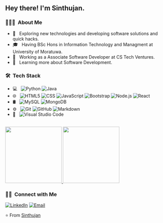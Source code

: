 

<h2> Hey there! I'm Sinthujan.</h2>

<h3> 👨🏻‍💻 &nbsp;About Me </h3>

- 🤔 &nbsp; Exploring new technologies and developing software solutions and quick hacks.
- 🎓 &nbsp; Having BSc Hons in Information Technology and Managment at University of Moratuwa.
- 💼 &nbsp; Working as a Associate Software Developer  at CS Tech Ventures.
- 🌱 &nbsp; Learning more about Software Development.


<h3> 🛠 &nbsp;Tech Stack</h3>

- 💻 &nbsp;
  ![Python](https://img.shields.io/badge/-Python-333333?style=flat&logo=python)
  ![Java](https://img.shields.io/badge/-Java-333333?style=flat&logo=Java&logoColor=007396)
- 🌐 &nbsp;
  ![HTML5](https://img.shields.io/badge/-HTML5-333333?style=flat&logo=HTML5)
  ![CSS](https://img.shields.io/badge/-CSS-333333?style=flat&logo=CSS3&logoColor=1572B6)
  ![JavaScript](https://img.shields.io/badge/-JavaScript-333333?style=flat&logo=javascript)
  ![Bootstrap](https://img.shields.io/badge/-Bootstrap-333333?style=flat&logo=bootstrap&logoColor=563D7C)
  ![Node.js](https://img.shields.io/badge/-Node.js-333333?style=flat&logo=node.js)
  ![React](https://img.shields.io/badge/-React-333333?style=flat&logo=react)
- 🛢 &nbsp;
  ![MySQL](https://img.shields.io/badge/-MySQL-333333?style=flat&logo=mysql)
  ![MongoDB](https://img.shields.io/badge/-MongoDB-333333?style=flat&logo=mongodb)
- ⚙️ &nbsp;
  ![Git](https://img.shields.io/badge/-Git-333333?style=flat&logo=git)
  ![GitHub](https://img.shields.io/badge/-GitHub-333333?style=flat&logo=github)
  ![Markdown](https://img.shields.io/badge/-Markdown-333333?style=flat&logo=markdown)
- 🔧 &nbsp;
  ![Visual Studio Code](https://img.shields.io/badge/-Visual%20Studio%20Code-333333?style=flat&logo=visual-studio-code&logoColor=007ACC)



<br/>

<a href="https://github.com/SinthujanSintha">
  <img height="180em" src="https://github-readme-stats.vercel.app/api?username=SinthujanSintha&theme=buefy&show_icons=true" />
  <img height="180em" src="https://github-readme-stats.vercel.app/api/top-langs/?username=SinthujanSintha&theme=buefy&layout=compact" />
</a>

<br/>

<h3> 🤝🏻 &nbsp;Connect with Me </h3>

<p align="left">
<a href="https://www.linkedin.com/in/sinthujan-punitharasa-556a14143/"><img alt="LinkedIn" src="https://img.shields.io/badge/LinkedIn-Sinthujan%20Punitharasa-blue?style=flat-square&logo=linkedin"></a>
<a href="sinthujanspp@gmail.com"><img alt="Email" src="https://img.shields.io/badge/Email-Sinthujanspp@gmail.com-blue?style=flat-square&logo=gmail"></a>
</p>

⭐️ From [Sinthujan](https://github.com/SinthujanSintha)

